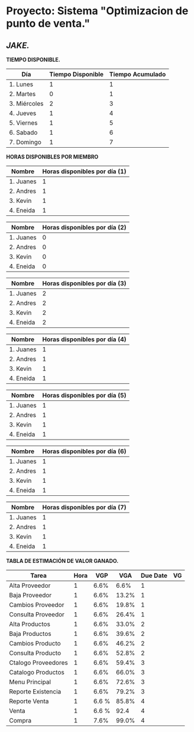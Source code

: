 **Proyecto: Sistema "Optimizacion de punto de venta."**
=============

*JAKE.*
-------------

**TIEMPO DISPONIBLE.**

| Día  | Tiempo Disponible  | Tiempo Acumulado  |
|---|---|---|
| 1. Lunes   | 1  | 1  |
| 2. Martes   | 0 | 1  |
| 3. Miércoles   | 2  | 3 |
| 4. Jueves   | 1  | 4  |
| 5. Viernes  | 1  | 5  |
| 6. Sabado  | 1  | 6 |
| 7. Domingo   | 1  | 7 |

**HORAS DISPONIBLES POR MIEMBRO**

| Nombre  | Horas disponibles por día (1)  |
|---|---|
| 1. Juanes   | 1  |
| 2. Andres  | 1  |
| 3. Kevin | 1  |
| 4. Eneida  | 1  |

| Nombre  | Horas disponibles por día (2) |
|---|---|
| 1. Juanes   | 0  |
| 2. Andres  | 0  |
| 3. Kevin | 0  |
| 4. Eneida  | 0  |

| Nombre  | Horas disponibles por día (3) |
|---|---|
| 1. Juanes   | 2  |
| 2. Andres  | 2  |
| 3. Kevin | 2  |
| 4. Eneida  | 2  |

| Nombre  | Horas disponibles por día (4) |
|---|---|
|1. Juanes   | 1  |
| 2. Andres  | 1  |
| 3. Kevin | 1  |
| 4. Eneida  | 1  |

| Nombre  | Horas disponibles por día (5) |
|---|---|
| 1. Juanes   | 1  |
| 2. Andres  | 1  |
| 3. Kevin | 1  |
| 4. Eneida  | 1  |


| Nombre  | Horas disponibles por día (6) |
|---|---|
|1. Juanes   | 1  |
| 2. Andres  | 1  |
| 3. Kevin | 1  |
| 4. Eneida  | 1  |

| Nombre  | Horas disponibles por día (7) |
|---|---|
| 1. Juanes   | 1  |
| 2. Andres  | 1  |
| 3. Kevin | 1  |
| 4. Eneida  | 1  |

**TABLA DE ESTIMACIÓN DE VALOR GANADO.**

|Tarea | Hora | VGP | VGA |Due Date| VG|
|---|---|---|---|---|---|
| Alta Proveedor  |  1  |6.6% |6.6% |    1   |   |
| Baja Proveedor  |  1  |6.6% |13.2%|    1   |   |
| Cambios Proveedor |  1  |6.6% |19.8%|    1   |   |
| Consulta Proveedor  |  1  |6.6% |26.4%|    1   |   |
| Alta Productos  |  1  |6.6% |33.0%|    2   |   |
| Baja Productos  |  1  |6.6% |39.6%|    2   |   |
| Cambios Producto  |  1  |6.6% |46.2%|    2   |   |
| Consulta Producto  |  1  |6.6% |52.8%|    2   |   |
| Ctalogo Proveedores  |  1  |6.6% |59.4%|    3   |   |
| Catalogo Productos  |  1  |6.6% |66.0%|    3   |   |
| Menu Principal  |  1  |6.6% |72.6%|    3   |   |
| Reporte Existencia   |  1  |6.6% |79.2%|    3   |   |
| Reporte Venta | 1 | 6.6 % | 85.8% | 4 |	|
| Venta | 1 | 6.6 % | 92.4| 4 | |
| Compra  |  1  |7.6% |99.0%|    4   |   |

